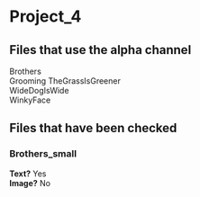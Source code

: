 # Project_4

## Files that use the alpha channel
Brothers\
Grooming TheGrassIsGreener\
WideDogIsWide\
WinkyFace

## Files that have been checked
### Brothers_small
**Text?** Yes\
**Image?** No
